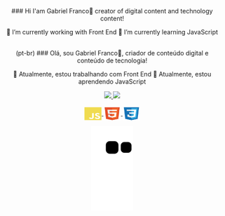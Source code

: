 <div align="center">
### Hi I'am Gabriel Franco👋 creator of digital content and technology content!

🔭 I’m currently working with Front End
🌱 I’m currently learning JavaScript

<br>
(pt-br)
### Olá, sou Gabriel Franco👋, criador de conteúdo digital e conteúdo de tecnologia!

🔭 Atualmente, estou trabalhando com Front End
🌱 Atualmente, estou aprendendo JavaScript
<br>
</div>
<div align="center">
  <a href="https://github.com/GabrieloFranco">

  <img height="125px" src="https://github-readme-stats.vercel.app/api?username=GabrieloFranco&show_icons=true&theme=dark&include_all_commits=true&count_private=true"/>
  <img height="125px" src="https://github-readme-stats.vercel.app/api/top-langs/?username=GabrieloFranco&layout=compact&langs_count=7&theme=dark"/>
 
</div>
  
<div style="display: inline_block" align="center"><br>
    
  <img align="center" alt="Gabriel-Js" height="30" width="40" src="https://raw.githubusercontent.com/devicons/devicon/master/icons/javascript/javascript-plain.svg">
  <!--<img align="center" alt="Gabriel-Ts" height="30" width="40" src="https://raw.githubusercontent.com/devicons/devicon/master/icons/typescript/typescript-plain.svg">-->
  <!--<img align="center" alt="Gabriel-React" height="30" width="40" src="https://raw.githubusercontent.com/devicons/devicon/master/icons/react/react-original.svg">>-->
  <img align="center" alt="Gabriel-HTML" height="30" width="40" src="https://raw.githubusercontent.com/devicons/devicon/master/icons/html5/html5-original.svg">
  <img align="center" alt="Gabriel-CSS" height="30" width="40" src="https://raw.githubusercontent.com/devicons/devicon/master/icons/css3/css3-original.svg">
  <!--<img align="center" alt="Gabriel-Python" height="30" width="40" src="https://raw.githubusercontent.com/devicons/devicon/master/icons/python/python-original.svg">>-->
  <!--<img align="center" alt="Gabriel-Csharp" height="30" width="40" src="https://raw.githubusercontent.com/devicons/devicon/master/icons/csharp/csharp-original.svg">>-->
  
 ![snake gif](https://github.com/GabrieloFranco/GabrieloFranco/blob/output/github-contribution-grid-snake.svg)

    
</div>
  
 

